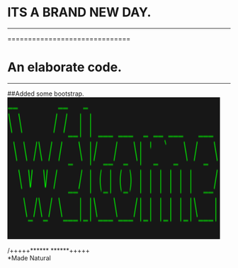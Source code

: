 # ITS A BRAND NEW DAY.
******************************
==============================


An elaborate code.
==============================
******************************

##Added some bootstrap.
<img src="img/welcome.png" width="480px" height="320px" />

/+++++******			  ******+++++\
			*Made Natural
